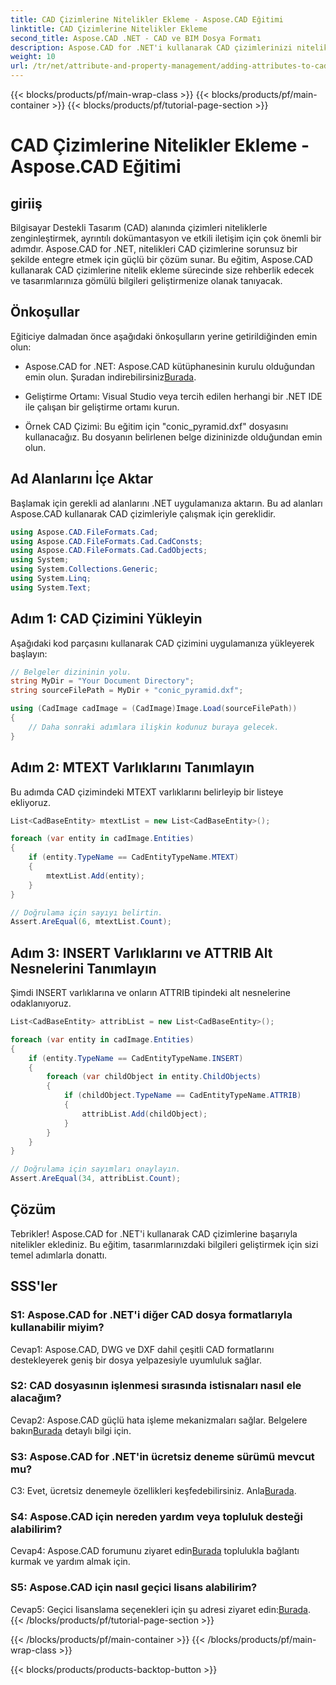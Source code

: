 ```yaml
---
title: CAD Çizimlerine Nitelikler Ekleme - Aspose.CAD Eğitimi
linktitle: CAD Çizimlerine Nitelikler Ekleme
second_title: Aspose.CAD .NET - CAD ve BIM Dosya Formatı
description: Aspose.CAD for .NET'i kullanarak CAD çizimlerinizi niteliklerle geliştirin. Sorunsuz entegrasyon için adım adım kılavuzumuzu izleyin.
weight: 10
url: /tr/net/attribute-and-property-management/adding-attributes-to-cad-drawings/
---
```


{{< blocks/products/pf/main-wrap-class >}}
{{< blocks/products/pf/main-container >}}
{{< blocks/products/pf/tutorial-page-section >}}

# CAD Çizimlerine Nitelikler Ekleme - Aspose.CAD Eğitimi

## giriiş

Bilgisayar Destekli Tasarım (CAD) alanında çizimleri niteliklerle zenginleştirmek, ayrıntılı dokümantasyon ve etkili iletişim için çok önemli bir adımdır. Aspose.CAD for .NET, nitelikleri CAD çizimlerine sorunsuz bir şekilde entegre etmek için güçlü bir çözüm sunar. Bu eğitim, Aspose.CAD kullanarak CAD çizimlerine nitelik ekleme sürecinde size rehberlik edecek ve tasarımlarınıza gömülü bilgileri geliştirmenize olanak tanıyacak.

## Önkoşullar

Eğiticiye dalmadan önce aşağıdaki önkoşulların yerine getirildiğinden emin olun:

-  Aspose.CAD for .NET: Aspose.CAD kütüphanesinin kurulu olduğundan emin olun. Şuradan indirebilirsiniz[Burada](https://releases.aspose.com/cad/net/).

- Geliştirme Ortamı: Visual Studio veya tercih edilen herhangi bir .NET IDE ile çalışan bir geliştirme ortamı kurun.

- Örnek CAD Çizimi: Bu eğitim için "conic_pyramid.dxf" dosyasını kullanacağız. Bu dosyanın belirlenen belge dizininizde olduğundan emin olun.

## Ad Alanlarını İçe Aktar

Başlamak için gerekli ad alanlarını .NET uygulamanıza aktarın. Bu ad alanları Aspose.CAD kullanarak CAD çizimleriyle çalışmak için gereklidir.

```csharp
using Aspose.CAD.FileFormats.Cad;
using Aspose.CAD.FileFormats.Cad.CadConsts;
using Aspose.CAD.FileFormats.Cad.CadObjects;
using System;
using System.Collections.Generic;
using System.Linq;
using System.Text;
```

## Adım 1: CAD Çizimini Yükleyin

Aşağıdaki kod parçasını kullanarak CAD çizimini uygulamanıza yükleyerek başlayın:

```csharp
// Belgeler dizininin yolu.
string MyDir = "Your Document Directory";
string sourceFilePath = MyDir + "conic_pyramid.dxf";

using (CadImage cadImage = (CadImage)Image.Load(sourceFilePath))
{
    // Daha sonraki adımlara ilişkin kodunuz buraya gelecek.
}
```

## Adım 2: MTEXT Varlıklarını Tanımlayın

Bu adımda CAD çizimindeki MTEXT varlıklarını belirleyip bir listeye ekliyoruz.

```csharp
List<CadBaseEntity> mtextList = new List<CadBaseEntity>();

foreach (var entity in cadImage.Entities)
{
    if (entity.TypeName == CadEntityTypeName.MTEXT)
    {
        mtextList.Add(entity);
    }
}

// Doğrulama için sayıyı belirtin.
Assert.AreEqual(6, mtextList.Count);
```

## Adım 3: INSERT Varlıklarını ve ATTRIB Alt Nesnelerini Tanımlayın

Şimdi INSERT varlıklarına ve onların ATTRIB tipindeki alt nesnelerine odaklanıyoruz.

```csharp
List<CadBaseEntity> attribList = new List<CadBaseEntity>();

foreach (var entity in cadImage.Entities)
{
    if (entity.TypeName == CadEntityTypeName.INSERT)
    {
        foreach (var childObject in entity.ChildObjects)
        {
            if (childObject.TypeName == CadEntityTypeName.ATTRIB)
            {
                attribList.Add(childObject);
            }
        }
    }
}

// Doğrulama için sayımları onaylayın.
Assert.AreEqual(34, attribList.Count);
```

## Çözüm

Tebrikler! Aspose.CAD for .NET'i kullanarak CAD çizimlerine başarıyla nitelikler eklediniz. Bu eğitim, tasarımlarınızdaki bilgileri geliştirmek için sizi temel adımlarla donattı.

## SSS'ler

### S1: Aspose.CAD for .NET'i diğer CAD dosya formatlarıyla kullanabilir miyim?

Cevap1: Aspose.CAD, DWG ve DXF dahil çeşitli CAD formatlarını destekleyerek geniş bir dosya yelpazesiyle uyumluluk sağlar.

### S2: CAD dosyasının işlenmesi sırasında istisnaları nasıl ele alacağım?

 Cevap2: Aspose.CAD güçlü hata işleme mekanizmaları sağlar. Belgelere bakın[Burada](https://reference.aspose.com/cad/net/) detaylı bilgi için.

### S3: Aspose.CAD for .NET'in ücretsiz deneme sürümü mevcut mu?

 C3: Evet, ücretsiz denemeyle özellikleri keşfedebilirsiniz. Anla[Burada](https://releases.aspose.com/).

### S4: Aspose.CAD için nereden yardım veya topluluk desteği alabilirim?

 Cevap4: Aspose.CAD forumunu ziyaret edin[Burada](https://forum.aspose.com/c/cad/19) toplulukla bağlantı kurmak ve yardım almak için.

### S5: Aspose.CAD için nasıl geçici lisans alabilirim?

 Cevap5: Geçici lisanslama seçenekleri için şu adresi ziyaret edin:[Burada](https://purchase.aspose.com/temporary-license/).
{{< /blocks/products/pf/tutorial-page-section >}}

{{< /blocks/products/pf/main-container >}}
{{< /blocks/products/pf/main-wrap-class >}}

{{< blocks/products/products-backtop-button >}}
